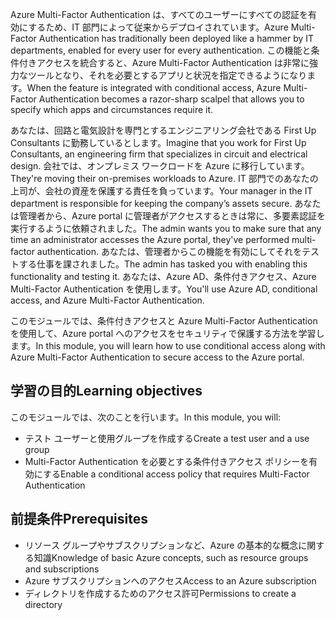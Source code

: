 <span data-ttu-id="67b7d-101">Azure Multi-Factor Authentication は、すべてのユーザーにすべての認証を有効にするため、IT 部門によって従来からデプロイされています。</span><span class="sxs-lookup"><span data-stu-id="67b7d-101">Azure Multi-Factor Authentication has traditionally been deployed like a hammer by IT departments, enabled for every user for every authentication.</span></span> <span data-ttu-id="67b7d-102">この機能と条件付きアクセスを統合すると、Azure Multi-Factor Authentication は非常に強力なツールとなり、それを必要とするアプリと状況を指定できるようになります。</span><span class="sxs-lookup"><span data-stu-id="67b7d-102">When the feature is integrated with conditional access, Azure Multi-Factor Authentication becomes a razor-sharp scalpel that allows you to specify which apps and circumstances require it.</span></span>

<span data-ttu-id="67b7d-103">あなたは、回路と電気設計を専門とするエンジニアリング会社である First Up Consultants に勤務しているとします。</span><span class="sxs-lookup"><span data-stu-id="67b7d-103">Imagine that you work for First Up Consultants, an engineering firm that specializes in circuit and electrical design.</span></span> <span data-ttu-id="67b7d-104">会社では、オンプレミス ワークロードを Azure に移行しています。</span><span class="sxs-lookup"><span data-stu-id="67b7d-104">They're moving their on-premises workloads to Azure.</span></span> <span data-ttu-id="67b7d-105">IT 部門でのあなたの上司が、会社の資産を保護する責任を負っています。</span><span class="sxs-lookup"><span data-stu-id="67b7d-105">Your manager in the IT department is responsible for keeping the company’s assets secure.</span></span> <span data-ttu-id="67b7d-106">あなたは管理者から、Azure portal に管理者がアクセスするときは常に、多要素認証を実行するように依頼されました。</span><span class="sxs-lookup"><span data-stu-id="67b7d-106">The admin wants you to make sure that any time an administrator accesses the Azure portal, they've performed multi-factor authentication.</span></span> <span data-ttu-id="67b7d-107">あなたは、管理者からこの機能を有効にしてそれをテストする仕事を課されました。</span><span class="sxs-lookup"><span data-stu-id="67b7d-107">The admin has tasked you with enabling this functionality and testing it.</span></span> <span data-ttu-id="67b7d-108">あなたは、Azure AD、条件付きアクセス、Azure Multi-Factor Authentication を使用します。</span><span class="sxs-lookup"><span data-stu-id="67b7d-108">You'll use Azure AD, conditional access, and Azure Multi-Factor Authentication.</span></span>

<span data-ttu-id="67b7d-109">このモジュールでは、条件付きアクセスと Azure Multi-Factor Authentication を使用して、Azure portal へのアクセスをセキュリティで保護する方法を学習します。</span><span class="sxs-lookup"><span data-stu-id="67b7d-109">In this module, you will learn how to use conditional access along with Azure Multi-Factor Authentication to secure access to the Azure portal.</span></span>

## <a name="learning-objectives"></a><span data-ttu-id="67b7d-110">学習の目的</span><span class="sxs-lookup"><span data-stu-id="67b7d-110">Learning objectives</span></span>

<span data-ttu-id="67b7d-111">このモジュールでは、次のことを行います。</span><span class="sxs-lookup"><span data-stu-id="67b7d-111">In this module, you will:</span></span>
- <span data-ttu-id="67b7d-112">テスト ユーザーと使用グループを作成する</span><span class="sxs-lookup"><span data-stu-id="67b7d-112">Create a test user and a use group</span></span>
- <span data-ttu-id="67b7d-113">Multi-Factor Authentication を必要とする条件付きアクセス ポリシーを有効にする</span><span class="sxs-lookup"><span data-stu-id="67b7d-113">Enable a conditional access policy that requires Multi-Factor Authentication</span></span>

## <a name="prerequisites"></a><span data-ttu-id="67b7d-114">前提条件</span><span class="sxs-lookup"><span data-stu-id="67b7d-114">Prerequisites</span></span>

- <span data-ttu-id="67b7d-115">リソース グループやサブスクリプションなど、Azure の基本的な概念に関する知識</span><span class="sxs-lookup"><span data-stu-id="67b7d-115">Knowledge of basic Azure concepts, such as resource groups and subscriptions</span></span>
- <span data-ttu-id="67b7d-116">Azure サブスクリプションへのアクセス</span><span class="sxs-lookup"><span data-stu-id="67b7d-116">Access to an Azure subscription</span></span>
- <span data-ttu-id="67b7d-117">ディレクトリを作成するためのアクセス許可</span><span class="sxs-lookup"><span data-stu-id="67b7d-117">Permissions to create a directory</span></span>
